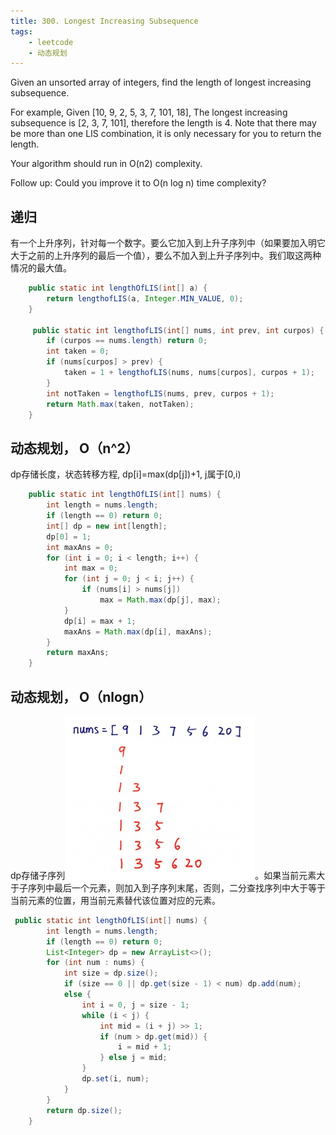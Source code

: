 ```yaml
---
title: 300. Longest Increasing Subsequence
tags:
    - leetcode 
    - 动态规划
---
```

Given an unsorted array of integers, find the length of longest increasing subsequence.

For example,
Given [10, 9, 2, 5, 3, 7, 101, 18],
The longest increasing subsequence is [2, 3, 7, 101], therefore the length is 4. Note that there may be more than one LIS combination, it is only necessary for you to return the length.

Your algorithm should run in O(n2) complexity.

Follow up: Could you improve it to O(n log n) time complexity?
## 递归
有一个上升序列，针对每一个数字。要么它加入到上升子序列中（如果要加入明它大于之前的上升序列的最后一个值），要么不加入到上升子序列中。我们取这两种情况的最大值。
```java
    public static int lengthOfLIS(int[] a) {
        return lengthofLIS(a, Integer.MIN_VALUE, 0);
    }

     public static int lengthofLIS(int[] nums, int prev, int curpos) {
        if (curpos == nums.length) return 0;
        int taken = 0;
        if (nums[curpos] > prev) {
            taken = 1 + lengthofLIS(nums, nums[curpos], curpos + 1);
        }
        int notTaken = lengthofLIS(nums, prev, curpos + 1);
        return Math.max(taken, notTaken);
    }
```

## 动态规划， O（n^2）
dp存储长度，状态转移方程, dp[i]=max(dp[j])+1, j属于[0,i)
```java
    public static int lengthOfLIS(int[] nums) {
        int length = nums.length;
        if (length == 0) return 0;
        int[] dp = new int[length];
        dp[0] = 1;
        int maxAns = 0;
        for (int i = 0; i < length; i++) {
            int max = 0;
            for (int j = 0; j < i; j++) {
                if (nums[i] > nums[j])
                    max = Math.max(dp[j], max);
            }
            dp[i] = max + 1;
            maxAns = Math.max(dp[i], maxAns);
        }
        return maxAns;
    }
```

## 动态规划， O（nlogn）
dp存储子序列![](/img/LeetCode/300-1.png)。如果当前元素大于子序列中最后一个元素，则加入到子序列末尾，否则，二分查找序列中大于等于当前元素的位置，用当前元素替代该位置对应的元素。
```java
 public static int lengthOfLIS(int[] nums) {
        int length = nums.length;
        if (length == 0) return 0;
        List<Integer> dp = new ArrayList<>();
        for (int num : nums) {
            int size = dp.size();
            if (size == 0 || dp.get(size - 1) < num) dp.add(num);
            else {
                int i = 0, j = size - 1;
                while (i < j) {
                    int mid = (i + j) >> 1;
                    if (num > dp.get(mid)) {
                        i = mid + 1;
                    } else j = mid;
                }
                dp.set(i, num);
            }
        }
        return dp.size();
    }
```